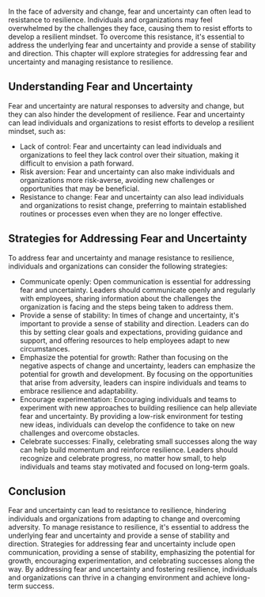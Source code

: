 
In the face of adversity and change, fear and uncertainty can often lead to resistance to resilience. Individuals and organizations may feel overwhelmed by the challenges they face, causing them to resist efforts to develop a resilient mindset. To overcome this resistance, it's essential to address the underlying fear and uncertainty and provide a sense of stability and direction. This chapter will explore strategies for addressing fear and uncertainty and managing resistance to resilience.

Understanding Fear and Uncertainty
----------------------------------

Fear and uncertainty are natural responses to adversity and change, but they can also hinder the development of resilience. Fear and uncertainty can lead individuals and organizations to resist efforts to develop a resilient mindset, such as:

* Lack of control: Fear and uncertainty can lead individuals and organizations to feel they lack control over their situation, making it difficult to envision a path forward.
* Risk aversion: Fear and uncertainty can also make individuals and organizations more risk-averse, avoiding new challenges or opportunities that may be beneficial.
* Resistance to change: Fear and uncertainty can also lead individuals and organizations to resist change, preferring to maintain established routines or processes even when they are no longer effective.

Strategies for Addressing Fear and Uncertainty
----------------------------------------------

To address fear and uncertainty and manage resistance to resilience, individuals and organizations can consider the following strategies:

* Communicate openly: Open communication is essential for addressing fear and uncertainty. Leaders should communicate openly and regularly with employees, sharing information about the challenges the organization is facing and the steps being taken to address them.
* Provide a sense of stability: In times of change and uncertainty, it's important to provide a sense of stability and direction. Leaders can do this by setting clear goals and expectations, providing guidance and support, and offering resources to help employees adapt to new circumstances.
* Emphasize the potential for growth: Rather than focusing on the negative aspects of change and uncertainty, leaders can emphasize the potential for growth and development. By focusing on the opportunities that arise from adversity, leaders can inspire individuals and teams to embrace resilience and adaptability.
* Encourage experimentation: Encouraging individuals and teams to experiment with new approaches to building resilience can help alleviate fear and uncertainty. By providing a low-risk environment for testing new ideas, individuals can develop the confidence to take on new challenges and overcome obstacles.
* Celebrate successes: Finally, celebrating small successes along the way can help build momentum and reinforce resilience. Leaders should recognize and celebrate progress, no matter how small, to help individuals and teams stay motivated and focused on long-term goals.

Conclusion
----------

Fear and uncertainty can lead to resistance to resilience, hindering individuals and organizations from adapting to change and overcoming adversity. To manage resistance to resilience, it's essential to address the underlying fear and uncertainty and provide a sense of stability and direction. Strategies for addressing fear and uncertainty include open communication, providing a sense of stability, emphasizing the potential for growth, encouraging experimentation, and celebrating successes along the way. By addressing fear and uncertainty and fostering resilience, individuals and organizations can thrive in a changing environment and achieve long-term success.
